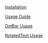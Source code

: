 [Installation](Installation.md)

[Usage Guide](UsageGuide.md)

[DotBar Usage](DotBarUsage.md)

[RotatedText Usage](RotatedTextUsage.md)

